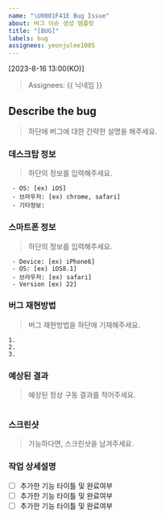 ```yaml
---
name: "\U0001F41E Bug Issue"
about: 버그 이슈 생성 템플릿
title: "[BUG]"
labels: bug
assignees: yeonjulee1005
---
```


[2023-8-16 13:00(KO)]
> Assignees: {{ 닉네임 }}

## Describe the bug
> 하단에 버그에 대한 간략한 설명을 해주세요.   

### 데스크탑 정보
> 하단의 정보를 입력해주세요.

```
 - OS: [ex) iOS]
 - 브라우저: [ex) chrome, safari]
 - 기타정보:
```

### 스마트폰 정보
> 하단의 정보를 입력해주세요.

```
 - Device: [ex) iPhone6]
 - OS: [ex) iOS8.1]
 - 브라우저: [ex) safari]
 - Version [ex) 22]
```

### 버그 재현방법
> 버그 재현방법을 하단에 기재해주세요.

```
1.
2.
3.
```

### 예상된 결과
> 예상된 정상 구동 결과를 적어주세요. 

```

```

### 스크린샷
>  가능하다면, 스크린샷을 남겨주세요.

### 작업 상세설명
- [ ] 추가한 기능 타이틀 및 완료여부
- [ ] 추가한 기능 타이틀 및 완료여부
- [ ] 추가한 기능 타이틀 및 완료여부
